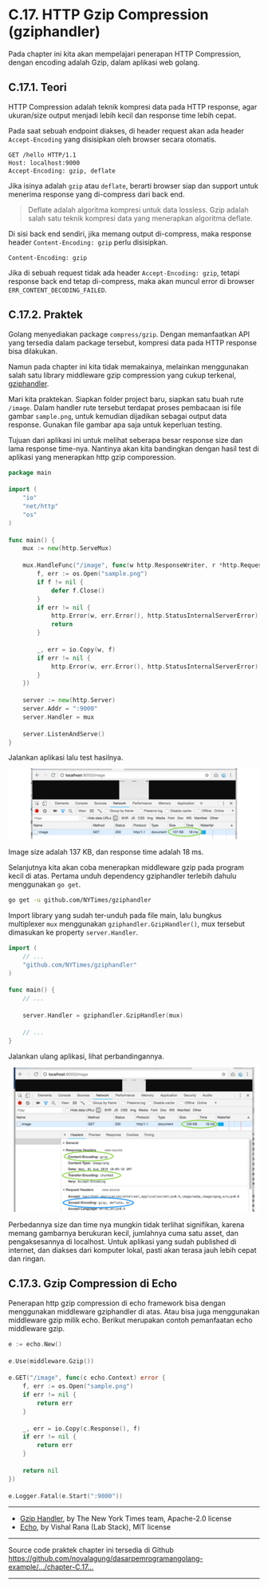 # C.17. HTTP Gzip Compression (gziphandler)

Pada chapter ini kita akan mempelajari penerapan HTTP Compression, dengan encoding adalah Gzip, dalam aplikasi web golang.

## C.17.1. Teori

HTTP Compression adalah teknik kompresi data pada HTTP response, agar ukuran/size output menjadi lebih kecil dan response time lebih cepat.

Pada saat sebuah endpoint diakses, di header request akan ada header `Accept-Encoding` yang disisipkan oleh browser secara otomatis.

```http
GET /hello HTTP/1.1
Host: localhost:9000
Accept-Encoding: gzip, deflate
```

Jika isinya adalah `gzip` atau `deflate`, berarti browser siap dan support untuk menerima response yang di-compress dari back end.

> Deflate adalah algoritma kompresi untuk data lossless. Gzip adalah salah satu teknik kompresi data yang menerapkan algoritma deflate.

Di sisi back end sendiri, jika memang output di-compress, maka response header `Content-Encoding: gzip` perlu disisipkan.

```http
Content-Encoding: gzip
```

Jika di sebuah request tidak ada header `Accept-Encoding: gzip`, tetapi response back end tetap di-compress, maka akan muncul error di browser `ERR_CONTENT_DECODING_FAILED`.

## C.17.2. Praktek

Golang menyediakan package `compress/gzip`. Dengan memanfaatkan API yang tersedia dalam package tersebut, kompresi data pada HTTP response bisa dilakukan.

Namun pada chapter ini kita tidak memakainya, melainkan menggunakan salah satu library middleware gzip compression yang cukup terkenal, [gziphandler](https://github.com/NYTimes/gziphandler).

Mari kita praktekan. Siapkan folder project baru, siapkan satu buah rute `/image`. Dalam handler rute tersebut terdapat proses pembacaan isi file gambar `sample.png`, untuk kemudian dijadikan sebagai output data response. Gunakan file gambar apa saja untuk keperluan testing.

Tujuan dari aplikasi ini untuk melihat seberapa besar response size dan lama response time-nya. Nantinya akan kita bandingkan dengan hasil test di aplikasi yang menerapkan http gzip comporession.

```go
package main

import (
    "io"
    "net/http"
    "os"
)

func main() {
    mux := new(http.ServeMux)

    mux.HandleFunc("/image", func(w http.ResponseWriter, r *http.Request) {
        f, err := os.Open("sample.png")
        if f != nil {
            defer f.Close()
        }
        if err != nil {
            http.Error(w, err.Error(), http.StatusInternalServerError)
            return
        }

        _, err = io.Copy(w, f)
        if err != nil {
            http.Error(w, err.Error(), http.StatusInternalServerError)
        }
    })

    server := new(http.Server)
    server.Addr = ":9000"
    server.Handler = mux

    server.ListenAndServe()
}
```

Jalankan aplikasi lalu test hasilnya.

![Without compression](images/C_http_gzip_compression_1_without_compression.png)

Image size adalah 137 KB, dan response time adalah 18 ms.

Selanjutnya kita akan coba menerapkan middleware gzip pada program kecil di atas. Pertama unduh dependency gziphandler terlebih dahulu menggunakan `go get`.

```bash
go get -u github.com/NYTimes/gziphandler
```

Import library yang sudah ter-unduh pada file main, lalu bungkus multiplexer `mux` menggunakan `gziphandler.GzipHandler()`, mux tersebut dimasukan ke property `server.Handler`.

```go
import (
    // ...
    "github.com/NYTimes/gziphandler"
)

func main() {
    // ...

    server.Handler = gziphandler.GzipHandler(mux)

    // ...
}
```

Jalankan ulang aplikasi, lihat perbandingannya.

![Without compression](images/C_http_gzip_compression_2_with_compression.png)

Perbedannya size dan time nya mungkin tidak terlihat signifikan, karena memang gambarnya berukuran kecil, jumlahnya cuma satu asset, dan pengaksesannya di localhost. Untuk aplikasi yang sudah published di internet, dan diakses dari komputer lokal, pasti akan terasa jauh lebih cepat dan ringan.

## C.17.3. Gzip Compression di Echo

Penerapan http gzip compression di echo framework bisa dengan menggunakan middleware gziphandler di atas. Atau bisa juga menggunakan middleware gzip milik echo. Berikut merupakan contoh pemanfaatan echo middleware gzip.

```go
e := echo.New()

e.Use(middleware.Gzip())

e.GET("/image", func(c echo.Context) error {
    f, err := os.Open("sample.png")
    if err != nil {
        return err
    }

    _, err = io.Copy(c.Response(), f)
    if err != nil {
        return err
    }

    return nil
})

e.Logger.Fatal(e.Start(":9000"))
```

---

 - [Gzip Handler](https://github.com/NYTimes/gziphandler), by The New York Times team, Apache-2.0 license
 - [Echo](https://github.com/labstack/echo), by Vishal Rana (Lab Stack), MIT license

---

<div class="source-code-link">
    <div class="source-code-link-message">Source code praktek chapter ini tersedia di Github</div>
    <a href="https://github.com/novalagung/dasarpemrogramangolang-example/tree/master/chapter-C.17-http-gzip-compression">https://github.com/novalagung/dasarpemrogramangolang-example/.../chapter-C.17...</a>
</div>

---


